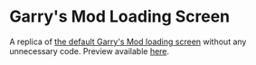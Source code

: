 # Garry's Mod Loading Screen

A replica of [the default Garry's Mod loading screen](https://github.com/Facepunch/garrysmod/blob/master/garrysmod/html/loading.html) without any unnecessary code. Preview available [here](https://conspiracy-servers.github.io/loading-screen/).
